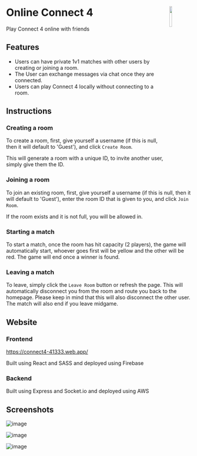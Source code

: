 # Online Connect 4 <img src="https://i.imgur.com/t5az9Me.png" align="right" width="12%">

Play Connect 4 online with friends

## Features
* Users can have private 1v1 matches with other users by creating or joining a room.
* The User can exchange messages via chat once they are connected.
* Users can play Connect 4 locally without connecting to a room.

## Instructions

### Creating a room
To create a room, first, give yourself a username (if this is null, then it will default to 'Guest'), and click `Create Room`.

This will generate a room with a unique ID, to invite another user, simply give them the ID.

### Joining a room
To join an existing room, first, give yourself a username (if this is null, then it will default to 'Guest'), enter the room ID that is given to you, and click `Join Room`.

If the room exists and it is not full, you will be allowed in.

### Starting a match
To start a match, once the room has hit capacity (2 players), the game will automatically start, whoever goes first will be yellow and the other will be red.
The game will end once a winner is found.

### Leaving a match
To leave, simply click the `Leave Room` button or refresh the page. This will automatically disconnect you from the room and route you back to the homepage. Please keep in mind that this will also disconnect the other user. The match will also end if you leave midgame.

## Website

### Frontend
https://connect4-41333.web.app/

Built using React and SASS and deployed using Firebase

### Backend
Built using Express and Socket.io and deployed using AWS

## Screenshots
![image](https://user-images.githubusercontent.com/70610982/186554273-128e6561-b352-4198-88e2-9972ee66bb38.png)

![image](https://user-images.githubusercontent.com/70610982/186554320-c76259c4-ae9b-4890-aa1b-9d3bde649cbf.png)

![image](https://user-images.githubusercontent.com/70610982/186554364-b73c827f-a0f4-495e-bd8c-324394a53809.png)
